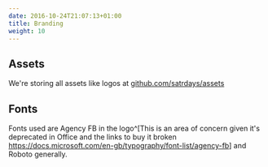 ```yaml
---
date: 2016-10-24T21:07:13+01:00
title: Branding
weight: 10
---
```


## Assets
We're storing all assets like logos at [github.com/satrdays/assets](//github.com/satrdays/assets)

## Fonts
Fonts used are Agency FB in the logo^[This is an area of concern given it's deprecated in Office and the links to buy it broken <https://docs.microsoft.com/en-gb/typography/font-list/agency-fb>] and Roboto generally.
